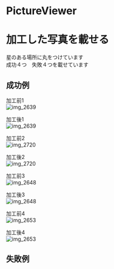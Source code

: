 # PictureViewer

<h1>加工した写真を載せる</h1>

星のある場所に丸をつけています<BR>
成功４つ　失敗４つを載せています
<h2>成功例</h2>

加工前1<BR>
 ![img_2639](https://user-images.githubusercontent.com/29031020/31760803-db225aaa-b4f0-11e7-8700-9f31d67b1bd4.JPG)

加工後1<BR>
 ![img_2639](https://user-images.githubusercontent.com/29031020/31760838-fb73b88a-b4f0-11e7-8e09-0712ec37df9d.png)


加工前2<BR>
 ![img_2720](https://user-images.githubusercontent.com/29031020/31761042-9a5b28f2-b4f1-11e7-978f-198aff742309.JPG)
  
加工後2<BR>
 ![img_2720](https://user-images.githubusercontent.com/29031020/31761014-7d27f99a-b4f1-11e7-8348-f752540f29bc.png)


加工前3<BR>
 ![img_2648](https://user-images.githubusercontent.com/29031020/31761195-1d92b1ae-b4f2-11e7-9245-294ffdd295ec.JPG)
  
加工後3<BR>
 ![img_2648](https://user-images.githubusercontent.com/29031020/31761162-02db07ee-b4f2-11e7-8214-193d5b091e27.png)
 
 加工前4<BR>
 ![img_2653](https://user-images.githubusercontent.com/29031020/31761350-84ea58ca-b4f2-11e7-916f-001172de10ce.JPG)
  
加工後4<BR>
 ![img_2653](https://user-images.githubusercontent.com/29031020/31761289-5bd232c8-b4f2-11e7-9956-8a67ad3514aa.png)

<h2>失敗例</h2>
